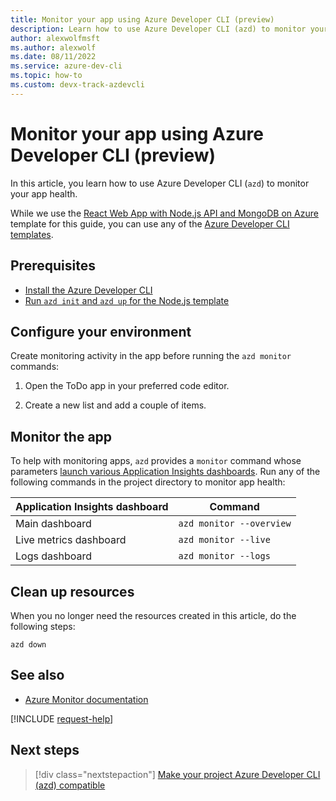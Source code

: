 ```yaml
---
title: Monitor your app using Azure Developer CLI (preview)
description: Learn how to use Azure Developer CLI (azd) to monitor your app health.
author: alexwolfmsft
ms.author: alexwolf
ms.date: 08/11/2022
ms.service: azure-dev-cli
ms.topic: how-to
ms.custom: devx-track-azdevcli
---
```


# Monitor your app using Azure Developer CLI (preview)

In this article, you learn how to use Azure Developer CLI (`azd`) to monitor your app health.

While we use the [React Web App with Node.js API and MongoDB on Azure](https://github.com/azure-samples/todo-nodejs-mongo) template for this guide, you can use any of the [Azure Developer CLI templates](./azd-templates.md).

## Prerequisites

- [Install the Azure Developer CLI](./install-azd.md)
- [Run `azd init` and `azd up` for the Node.js template](./get-started.md)

## Configure your environment

Create monitoring activity in the app before running the `azd monitor` commands:

1. Open the ToDo app in your preferred code editor.

1. Create a new list and add a couple of items.

## Monitor the app

To help with monitoring apps, `azd` provides a `monitor` command whose parameters [launch various Application Insights dashboards](/azure/azure-monitor/app/overview-dashboard). Run any of the following commands in the project directory to monitor app health:

| Application Insights dashboard | Command                  |
|--------------------------------|--------------------------|
| Main dashboard                 | `azd monitor --overview` |
| Live metrics dashboard         | `azd monitor --live`     |
| Logs dashboard                 | `azd monitor --logs`     |

## Clean up resources

When you no longer need the resources created in this article, do the following steps:

```azdeveloper
azd down
```

## See also

- [Azure Monitor documentation](/azure/azure-monitor/)

[!INCLUDE [request-help](includes/request-help.md)]

## Next steps

> [!div class="nextstepaction"]
> [Make your project Azure Developer CLI (azd) compatible](make-azd-compatible.md)
